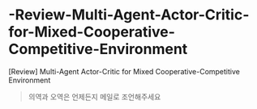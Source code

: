 # -Review-Multi-Agent-Actor-Critic-for-Mixed-Cooperative-Competitive-Environment
[Review] Multi-Agent Actor-Critic for Mixed Cooperative-Competitive Environment 

> 의역과 오역은 언제든지 메일로 조언해주세요

